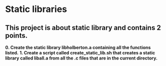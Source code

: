 # Static libraries
## This project is about static library and contains 2 points.

**0. Create the static library libholberton.a containing all the functions listed.**
**1. Create a script called create_static_lib.sh that creates a static library called liball.a from all the .c files that are in the current directory.**

